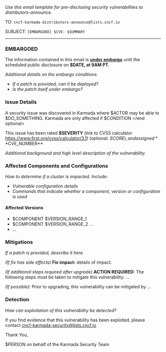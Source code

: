_Use this email template for pre-disclosing security vulnerabilities to distributors-announce._

TO: `cncf-karmada-distributors-announce@lists.cncf.io`

SUBJECT: `[EMBARGOED] $CVE: $SUMMARY`

---

### EMBARGOED

The information contained in this email is **[under embargo](../private-distributors-list.md#embargo-Policy)** until the scheduled public disclosure on **$DATE, at 9AM PT**.

_Additional details on the embargo conditions._
- _If a patch is provided, can it be deployed?_
- _Is the patch itself under embargo?_

### Issue Details

A security issue was discovered in Karmada where $ACTOR may be able to $DO_SOMETHING. <optional> Karmada are only affected if $CONDITION </end optional>

This issue has been rated **$SEVERITY** (link to CVSS calculator https://www.first.org/cvss/calculator/3.1) (optional: $SCORE), and assigned **$CVE_NUMBER**

_Additional background and high level description of the vulnerability._

### Affected Components and Configurations

_How to determine if a cluster is impacted. Include:_
- _Vulnerable configuration details_
- _Commands that indicate whether a component, version or configuration is used_

#### Affected Versions

- $COMPONENT $VERSION_RANGE_1
- $COMPONENT $VERSION_RANGE_2 ...
- ...

### Mitigations

_If a patch is provided, describe it here._

_(If fix has side effects)_ **Fix impact:** details of impact.

_(If additional steps required after upgrade)_
**ACTION REQUIRED:** The following steps must be taken to mitigate this
vulnerability: ...

_(If possible):_ Prior to upgrading, this vulnerability can be mitigated by ...

### Detection

_How can exploitation of this vulnerability be detected?_

If you find evidence that this vulnerability has been exploited, please contact  [cncf-karmada-security@lists.cncf.io](mailto:cncf-karmada-security@lists.cncf.io)

Thank You,

$PERSON on behalf of the Karmada Security Team
